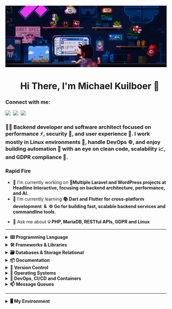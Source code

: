![Header](https://github.com/ixten/ixten/blob/main/header.gif?raw=true)

<div id="toc">
  <ul align="center" style="list-style: none">
    <summary>
      <h1>
        Hi There, I'm Michael Kuilboer 👋
      </h1>
    </summary>
  </ul>
</div>

**<h3 align="left">Connect with me:</h3>** 
<p align="left"><a href="https://ixten.nl" target="_blank"><img src="https://img.shields.io/badge/ixten.nl-100000?logo=googlechrome&logoColor=white" height="28" style="margin-right: 4px"></a> <a href="https://github.com/ixten" target="_blank"><img src="https://img.shields.io/badge/GitHub-100000?logo=github&logoColor=white" height="28" style="margin-right: 4px"></a> <a href="https://discordapp.com/users/209112152470978570" target="_blank"><img src="https://img.shields.io/badge/Discord-0077B5?logo=discord&logoColor=white" height="28" style="margin-right: 4px"></a></p>

 **<h3 align="left">🧑‍💻 Backend developer and software architect focused on performance ⚡, security 🔐, and user experience 🎯. I work mostly in Linux environments 🐧, handle DevOps ⚙️, and enjoy building automation 🤖 with an eye on clean code, scalability 📈, and GDPR compliance 📄.</h3>**

**<h3 align="left">Rapid Fire</h3>**
- 🔭 I’m currently working on **🔧Multiple Laravel and WordPress projects at Headline Interactive, focusing on backend architecture, performance, and AI.**
- 🌱 I’m currently learning  **📚 Dart and Flutter for cross-platform development &nbsp;& &nbsp;⚙️ Go for building fast, scalable backend services and commandline tools**.
<!--
- 👯 I’m looking to collaborate on ...
- 🤔 I’m looking for help with ...
-->
- 💬 Ask me about **💡 PHP, MariaDB, RESTful APIs, GDPR and Linux**
<!--
- 📫 How to reach me: ...
- 😄 Pronouns: ...
- ⚡ Fun fact: ...
-->

<hr/>

<details>
  <summary><b>⌨️ Programming Language</b></summary>
  <br/>

  ![PHP](https://img.shields.io/badge/PHP-8892BF.svg?&style=flat&logo=php&logoColor=white)&nbsp;
  ![JavaScript](https://img.shields.io/badge/JavaScript-F7DF1E.svg?&style=flat&logo=javascript&logoColor=black)&nbsp;
  ![TypeScript](https://img.shields.io/badge/TypeScript-3178C6.svg?&style=flat&logo=typescript&logoColor=white)&nbsp;
  ![HTML5](https://img.shields.io/badge/HTML5-E34F26.svg?&style=flat&logo=html5&logoColor=white)&nbsp;
  ![CSS](https://img.shields.io/badge/CSS-1572B6.svg?&style=flat&logo=css3&logoColor=white)&nbsp;
  ![Sass/SCSS](https://img.shields.io/badge/Sass/SCSS-CC6699.svg?&style=flat&logo=sass&logoColor=white)&nbsp;
  ![Less](https://img.shields.io/badge/Less-1D365D.svg?&style=flat&logo=less&logoColor=white)&nbsp;
  ![Dart](https://img.shields.io/badge/Dart-0175C2.svg?&style=flat&logo=dart&logoColor=white)&nbsp;
  ![Go](https://img.shields.io/badge/Go-00ADD8.svg?&style=flat&logo=go&logoColor=white)&nbsp;
  ![Python](https://img.shields.io/badge/Python-3776AB.svg?&style=flat&logo=python&logoColor=yellow)&nbsp;
  ![Java](https://img.shields.io/badge/JAVA-5382A1.svg?&style=flat&logo=java&logoColor=white)&nbsp;
  ![Lua](https://img.shields.io/badge/Lua-000080.svg?&style=flat&logo=lua&logoColor=white)&nbsp;
</details>

<details>
  <summary><b>🛠️ Frameworks & Libraries</b></summary>
  <br/>

  ![Laravel](https://img.shields.io/badge/Laravel-FF2D20.svg?&style=flat&logo=laravel&logoColor=white)&nbsp;
  ![LiveWire](https://img.shields.io/badge/LiveWire-4E5D94.svg?&style=flat&logo=laravel&logoColor=white)&nbsp;
  ![Flutter](https://img.shields.io/badge/Flutter-02569B.svg?&style=flat&logo=flutter&logoColor=white)&nbsp;
  ![Wordpress](https://img.shields.io/badge/WordPress-21759B.svg?&style=flat&logo=wordpress&logoColor=white)&nbsp;
  ![Yii Framework](https://img.shields.io/badge/Yii%20Framework-5A9C8F.svg?&style=flat&logo=yii&logoColor=white)&nbsp;
  ![Chrome Extensions](https://img.shields.io/badge/Chrome%20Extensions-4285F4.svg?&style=flat&logo=googlechrome&logoColor=white)&nbsp;
  ![React](https://img.shields.io/badge/React-61DAFB.svg?&style=flat&logo=react&logoColor=black)&nbsp;
  ![Zend Framework](https://img.shields.io/badge/Zend%20Framework-68B604.svg?&style=flat&logo=zend&logoColor=white)&nbsp;
  ![CodeIgniter](https://img.shields.io/badge/CodeIgniter-EF4223.svg?&style=flat&logo=codeigniter&logoColor=white)&nbsp;
  ![Angular](https://img.shields.io/badge/Angular-DD0031.svg?&style=flat&logo=angular&logoColor=white)&nbsp;
  ![Spring](https://img.shields.io/badge/Spring-6DB33F.svg?&style=flat&logo=spring&logoColor=white)&nbsp;
  ![jQuery](https://img.shields.io/badge/jQuery-0769AD.svg?&style=flat&logo=jquery&logoColor=white)&nbsp;
  ![Tailwind CSS](https://img.shields.io/badge/Tailwind%20CSS-06B6D4.svg?&style=flat&logo=tailwindcss&logoColor=white)&nbsp;
  ![Bootstrap](https://img.shields.io/badge/Bootstrap-7952B3.svg?&style=flat&logo=bootstrap&logoColor=white)&nbsp;
  ![Foundation](https://img.shields.io/badge/Foundation-2199E8.svg?&style=flat&logo=foundation&logoColor=white)&nbsp;
</details>

<details>
  <summary><b>🗃️ Databases & Storage Relational</b></summary>
  <br/>

  ![MySQL](https://img.shields.io/badge/MySQL-4479A1.svg?&style=flat&logo=mysql&logoColor=white)&nbsp;
  ![MariaDB](https://img.shields.io/badge/MariaDB-003545.svg?&style=flat&logo=mariadb&logoColor=white)&nbsp;
  ![Amazon RDS](https://img.shields.io/badge/Amazon%20RDS-527FFF.svg?&style=flat&logo=aws&logoColor=white)&nbsp;
  ![SQLite](https://img.shields.io/badge/SQLite-003B57.svg?&style=flat&logo=sqlite&logoColor=white)&nbsp;
  ![MongoDB](https://img.shields.io/badge/MongoDB-47A248.svg?&style=flat&logo=mongodb&logoColor=white)&nbsp;
  ![Redis](https://img.shields.io/badge/Redis-DC382D.svg?&style=flat&logo=redis&logoColor=white)&nbsp;
  ![ValKey](https://img.shields.io/badge/ValKey-00A3B1.svg?&style=flat&logo=valkey&logoColor=white)&nbsp;
</details>

<details>
  <summary><b>📦 Documentation</b></summary>
  <br/>

  ![OpenAPI/Swagger](https://img.shields.io/badge/OpenAPI/Swagger-85EA2D.svg?&style=flat&logo=openapiinitiative&logoColor=black)&nbsp;
  ![MarkDown](https://img.shields.io/badge/MarkDown-000000.svg?&style=flat&logo=markdown&logoColor=white)&nbsp;
</details>

<details>
  <summary><b>🧩 Version Control</b></summary>
  <br/>

  ![Git](https://img.shields.io/badge/Git-F05032.svg?&style=flat&logo=git&logoColor=white)&nbsp;
  ![GitLab](https://img.shields.io/badge/GitLab-FC6D26.svg?&style=flat&logo=gitlab&logoColor=white)&nbsp;
  ![BitBucket](https://img.shields.io/badge/BitBucket-0052CC.svg?&style=flat&logo=bitbucket&logoColor=white)&nbsp;
  ![GitHub](https://img.shields.io/badge/GitHub-181717.svg?&style=flat&logo=github&logoColor=white)&nbsp;
  ![Jujutsu](https://img.shields.io/badge/Jujutsu-8A63D2.svg?&style=flat&logo=jujutsu&logoColor=white)&nbsp;
  ![SVN](https://img.shields.io/badge/SVN-809CC9.svg?&style=flat&logo=svn&logoColor=black)&nbsp;
</details>

<details>
  <summary><b>🐧 Operating Systems</b></summary>
  <br/>

  ![Arch Linux](https://img.shields.io/badge/ARCH%20Linux-1793D1.svg?&style=flat&logo=archlinux&logoColor=white)&nbsp;
  ![Debian](https://img.shields.io/badge/Debian-A81D33.svg?&style=flat&logo=debian&logoColor=white)&nbsp;
  ![Ubuntu](https://img.shields.io/badge/Ubuntu-E95420.svg?&style=flat&logo=ubuntu&logoColor=white)&nbsp;
  ![OpenSUSE](https://img.shields.io/badge/OpenSUSE-73BA25.svg?&style=flat&logo=opensuse&logoColor=white)&nbsp;
  ![CentOS](https://img.shields.io/badge/CentOS-262577.svg?&style=flat&logo=centos&logoColor=white)&nbsp;
  ![Rocky Linux](https://img.shields.io/badge/Rocky%20Linux-10B981.svg?&style=flat&logo=rockylinux&logoColor=white)&nbsp;
</details>

<details>
  <summary><b>🚚 DevOps, CI/CD and Containers</b></summary>
  <br/>

  ![Docker](https://img.shields.io/badge/Docker-2496ED.svg?&style=flat&logo=docker&logoColor=white)&nbsp;
  ![Podman](https://img.shields.io/badge/Podman-892CA0.svg?&style=flat&logo=podman&logoColor=white)&nbsp;
  ![GitHub Actions](https://img.shields.io/badge/GitHub%20Actions-2088FF.svg?&style=flat&logo=githubactions&logoColor=white)&nbsp;
  ![GitLab CI](https://img.shields.io/badge/GitLab%20CI-FC6D26.svg?&style=flat&logo=gitlab&logoColor=white)&nbsp;
  ![Ansible](https://img.shields.io/badge/Ansible-EE0000.svg?&style=flat&logo=ansible&logoColor=white)&nbsp;
  ![OpenShift](https://img.shields.io/badge/OpenShift-E00.svg?&style=flat&logo=redhatopenshift&logoColor=white)&nbsp;
  ![AWS](https://img.shields.io/badge/AWS-232F3E.svg?&style=flat&logo=amazonaws&logoColor=white)&nbsp;
  ![CloudFlare](https://img.shields.io/badge/CloudFlare-F38020.svg?&style=flat&logo=cloudflare&logoColor=white)&nbsp;
  ![Automic Deploys](https://img.shields.io/badge/Atomic%20Deploys-4B0082.svg?&style=flat)&nbsp;
</details>

<details>
  <summary><b>📫 Message Queues</b></summary>
  <br/>

  ![MQTT](https://img.shields.io/badge/MQTT-660066.svg?&style=flat&logo=mqtt&logoColor=white)&nbsp;
  ![Amazon SQS](https://img.shields.io/badge/Amazon%20SQS-FF9900.svg?&style=flat&logo=amazonaws&logoColor=black)&nbsp;
  ![RabbitMQ](https://img.shields.io/badge/RabbitMQ-FF6600.svg?&style=flat&logo=rabbitmq&logoColor=white)&nbsp;
</details>
<hr/>

<details>
  <summary><b>🖥 My Environment</b></summary>
  <br/>

  - 🐧 Operating System: **<img height="16" width="16" src="https://cdn.simpleicons.org/archlinux" /> Arch Linux with <img height="16" width="16" src="https://cdn.simpleicons.org/gnome" /> Gnome on <img height="16" width="16" src="https://cdn.simpleicons.org/wayland" /> Wayland**
  - 🖥 Hardware: **<img height="16" width="16" src="https://cdn.simpleicons.org/amd" />AMD Ryzen 9800X3D, 64GB RAM, <img height="16" width="16" src="https://cdn.simpleicons.org/nvidia" /> NVIDIA GeForce RTX 4080 Super, Tripple monitor**
  - 🗒️ Editor:  **<img height="16" width="16" src="https://cdn.simpleicons.org/sublimetext" /> Sublime Text and <img height="16" width="16" src="https://cdn.simpleicons.org/vim" /> Vim**
  - 🏄 Browser: **<img height="16" width="16" src="https://cdn.simpleicons.org/vivaldi" /> Vivaldi Browser**
  - 🤖 AI and Automation: **<img height="16" width="16" src="https://cdn.simpleicons.org/openai" /> ChatGPT, <img height="16" width="16" src="https://cdn.simpleicons.org/googlegemini" /> Gemini and <img height="16" width="16" src="https://cdn.simpleicons.org/n8n" /> N8N. Locally I play with DeepSeek, Llama and Gemma**
  - 💬 Communication: **<img height="16" width="16" src="https://cdn.simpleicons.org/slack" /> Slack, <img height="16" width="16" src="https://cdn.simpleicons.org/discord" /> Discord and <img height="16" width="16" src="https://cdn.simpleicons.org/gmail" /> Gmail**
  - 👷🏼‍♂️ Dev env: **<img height="16" width="16" src="https://cdn.simpleicons.org/apache" /> Apache, <img height="16" width="16" src="https://cdn.simpleicons.org/php" /> PHP, <img height="16" width="16" src="https://cdn.simpleicons.org/mariadb" /> MariaDB, Valkey, Mailhog, Dnsmasq, mkcert, <img height="16" width="16" src="https://cdn.simpleicons.org/nvm" /> nvm, <img height="16" width="16" src="https://cdn.simpleicons.org/npm" /> node/npm, <img height="16" width="16" src="https://cdn.simpleicons.org/composer" /> composer, <img height="16" width="16" src="https://cdn.simpleicons.org/wordpress" /> WP CLI**
  - 🧰 Tools: **Insomnium, <img height="16" width="16" src="https://cdn.simpleicons.org/bruno" /> Bruno, <img height="16" width="16" src="https://cdn.simpleicons.org/phpmyadmin" /> phpMyAdmin, <img height="16" width="16" src="https://cdn.simpleicons.org/dbeaver" /> DBeaver**
  - 🧩 Version Control & CLI: **Self hosted <img height="16" width="16" src="https://cdn.simpleicons.org/gitlab" /> GitLab, <img height="16" width="16" src="https://cdn.simpleicons.org/git" /> Git on CLI, <img height="16" width="16" src="https://cdn.simpleicons.org/gnometerminal" /> Gnome Terminal with <img height="16" width="16" src="https://cdn.simpleicons.org/gnubash" /> Bash**
</details>

